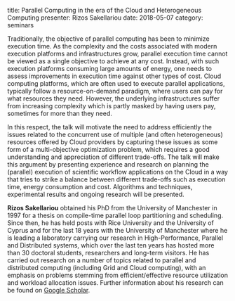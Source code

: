 title: Parallel Computing in the era of the Cloud and Heterogeneous Computing
presenter: Rizos Sakellariou
date: 2018-05-07
category: seminars

Traditionally, the objective of parallel computing has been to minimize execution time.  As the complexity and the costs associated with modern execution platforms and infrastructures grow, parallel execution time cannot be viewed as a single objective to achieve at any cost. Instead, with such execution platforms consuming large amounts of energy, one needs to assess improvements in execution time against other types of cost. Cloud computing platforms, which are often used to execute parallel applications, typically follow a resource-on-demand paradigm, where users can pay for what resources they need. However, the underlying infrastructures suffer from increasing complexity which is partly masked by having users pay, sometimes for more than they need.

In this respect, the talk will motivate the need to address efficiently the issues related to the concurrent use of multiple (and often heterogeneous) resources offered by Cloud providers by capturing these issues as some form of a multi-objective optimization problem, which requires a good understanding and appreciation of different trade-offs. The talk will make this argument by presenting experience and research on planning the (parallel) execution of scientific workflow applications on the Cloud in a way that tries to strike a balance between different trade-offs such as execution time, energy consumption and cost. Algorithms and techniques, experimental results and ongoing research will be presented. 

**Rizos Sakellariou** obtained his PhD from the University of Manchester in 1997 for a thesis on compile-time parallel loop partitioning and scheduling. Since then, he has held posts with Rice University and the University of Cyprus and for the last 18 years with the University of Manchester where he is leading a laboratory carrying our research in High-Performance, Parallel and Distributed systems, which over the last ten years has hosted more than 30 doctoral students, researchers and long-term visitors. He has carried out research on a number of topics related to parallel and distributed computing (including Grid and Cloud computing), with an emphasis on problems stemming from efficient/effective resource utilization and workload allocation issues. Further information about his research can be found on [Google Scholar](https://scholar.google.com/citations?user=5LPRRM8AAAAJ).
